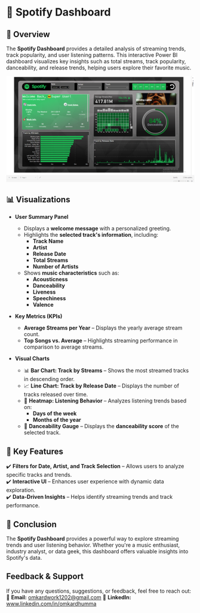 # 🎵 Spotify Dashboard  

## 📌 Overview  
The **Spotify Dashboard** provides a detailed analysis of streaming trends, track popularity, and user listening patterns. This interactive Power BI dashboard visualizes key insights such as total streams, track popularity, danceability, and release trends, helping users explore their favorite music.  

![Spotify_Dashboard](https://github.com/omkardhumma/Spotify---PowerBI/blob/master/Screenshot%20(10).png)

## 📊 Visualizations  

- **User Summary Panel**  
  - Displays a **welcome message** with a personalized greeting.  
  - Highlights the **selected track's information**, including:  
    - **Track Name**  
    - **Artist**  
    - **Release Date**  
    - **Total Streams**  
    - **Number of Artists**  
  - Shows **music characteristics** such as:  
    - **Acousticness**  
    - **Danceability**  
    - **Liveness**  
    - **Speechiness**  
    - **Valence**  

- **Key Metrics (KPIs)**  
  - **Average Streams per Year** – Displays the yearly average stream count.  
  - **Top Songs vs. Average** – Highlights streaming performance in comparison to average streams.  

- **Visual Charts**  
  - 📊 **Bar Chart: Track by Streams** – Shows the most streamed tracks in descending order.  
  - 📈 **Line Chart: Track by Release Date** – Displays the number of tracks released over time.  
  - 📅 **Heatmap: Listening Behavior** – Analyzes listening trends based on:  
    - **Days of the week**  
    - **Months of the year**  
  - 🎵 **Danceability Gauge** – Displays the **danceability score** of the selected track.  

## 🎯 Key Features  
✔️ **Filters for Date, Artist, and Track Selection** – Allows users to analyze specific tracks and trends.  
✔️ **Interactive UI** – Enhances user experience with dynamic data exploration.  
✔️ **Data-Driven Insights** – Helps identify streaming trends and track performance.  

## 🏁 Conclusion  
The **Spotify Dashboard** provides a powerful way to explore streaming trends and user listening behavior. Whether you're a music enthusiast, industry analyst, or data geek, this dashboard offers valuable insights into Spotify's data.  

## Feedback & Support  
If you have any questions, suggestions, or feedback, feel free to reach out:  
📩 **Email:** omkardwork1202@gmail.com
💼 **LinkedIn:** www.linkedin.com/in/omkardhumma
